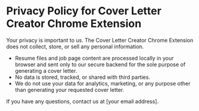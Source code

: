 # Privacy Policy for Cover Letter Creator Chrome Extension

Your privacy is important to us. The Cover Letter Creator Chrome Extension does not collect, store, or sell any personal information.

- Resume files and job page content are processed locally in your browser and sent only to our secure backend for the sole purpose of generating a cover letter.
- No data is stored, tracked, or shared with third parties.
- We do not use your data for analytics, marketing, or any purpose other than generating your requested cover letter.

If you have any questions, contact us at [your email address].
